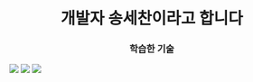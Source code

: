 <h1 align="center">개발자 송세찬이라고 합니다</h1>

<h3 align="center">학습한 기술</h3>


<img src="https://img.shields.io/badge/Python-3776AB?logo=Python">
<img src="https://img.shields.io/badge/C++-#00599Clogo=C++">
<img src="https://img.shields.io/badge/androidstudio-#3DDC84?logo=androidstudio">
